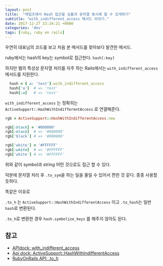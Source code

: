 ```yaml
---
layout: post
title:  "레일즈에서 Hash 접근을 심볼과 문자열 동시에 할 수 있게하기"
subtitle: "with_indifferent_access 메서드 이야기."
date: 2017-12-27 23:24:21 +0900
categories: 'dev'
tags: [ruby, ruby on rails]
---
```


우연히 대표님의 코드를 보고 처음 본 메서드를 찾아보다 발견한 메서드.

ruby에서는 hash의 key는 symbol로 접근한다. `hash[:key]`

하지만 웹의 특성상 문자열 처리를 자주 하는 Rails에서는 `with_indifferent_access` 메서드를 지원한다.

```ruby
  hash = { a: 'test'}.with_indifferent_access
  hash['a']  # => 'test'
  hash[:a]   # => 'test'
```

`with_indifferent_access` 는 정확히는 `ActiveSupport::HashWithIndifferentAccess` 로 연결해준다.

```ruby
rgb = ActiveSupport::HashWithIndifferentAccess.new

rgb[:black] = '#000000'
rgb[:black]  # => '#000000'
rgb['black'] # => '#000000'

rgb['white'] = '#FFFFFF'
rgb[:white]  # => '#FFFFFF'
rgb['white'] # => '#FFFFFF'
```
위와 같이 symbol과 string 어떤 것으로도 접근 할 수 있다.

덕분에 문자열 처리 후 `.to_sym`을 하는 일을 줄일 수 있어서 편한 것 같다. 종종 사용할 듯하다.

똑같은 이유로

`.to_h` 는 `ActiveSupport::HashWithIndifferentAccess` 이고 `.to_hash`는 일반 `hash`로 변환된다.

`.to_h`로 변환한 경우 `hash.symbolize_keys` 를 해주지 않아도 된다.

## 참고

* [APIdock: with_indifferent_access](https://apidock.com/rails/Hash/with_indifferent_access)
* [Api dock: ActiveSupport::HashWithIndifferentAccess](https://apidock.com/rails/ActiveSupport/HashWithIndifferentAccess)
* [RubyOnRails API: .to_h](http://api.rubyonrails.org/v5.0.2/classes/ActionController/Parameters.html#method-i-to_h)
